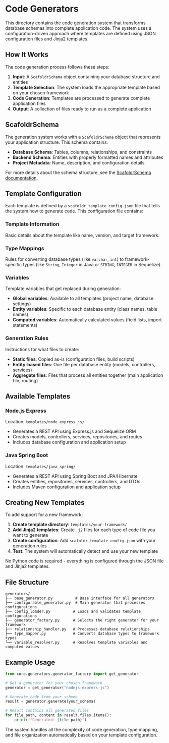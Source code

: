# Code Generators

This directory contains the code generation system that transforms database schemas into complete application code. The system uses a configuration-driven approach where templates are defined using JSON configuration files and Jinja2 templates.

## How It Works

The code generation process follows these steps:

1. **Input**: A `ScafoldrSchema` object containing your database structure and entities
2. **Template Selection**: The system loads the appropriate template based on your chosen framework
3. **Code Generation**: Templates are processed to generate complete application files
4. **Output**: A collection of files ready to run as a complete application

## ScafoldrSchema

The generation system works with a `ScafoldrSchema` object that represents your application structure. This schema contains:

- **Database Schema**: Tables, columns, relationships, and constraints
- **Backend Schema**: Entities with properly formatted names and attributes
- **Project Metadata**: Name, description, and configuration details

For more details about the schema structure, see the [ScafoldrSchema documentation](../scafoldr_schema/README.md).

## Template Configuration

Each template is defined by a `scafoldr_template_config.json` file that tells the system how to generate code. This configuration file contains:

### Template Information
Basic details about the template like name, version, and target framework.

### Type Mappings
Rules for converting database types (like `varchar`, `int`) to framework-specific types (like `String`, `Integer` in Java or `STRING`, `INTEGER` in Sequelize).

### Variables
Template variables that get replaced during generation:
- **Global variables**: Available to all templates (project name, database settings)
- **Entity variables**: Specific to each database entity (class names, table names)
- **Computed variables**: Automatically calculated values (field lists, import statements)

### Generation Rules
Instructions for what files to create:
- **Static files**: Copied as-is (configuration files, build scripts)
- **Entity-based files**: One file per database entity (models, controllers, services)
- **Aggregate files**: Files that process all entities together (main application file, routing)

## Available Templates

### Node.js Express
Location: `templates/node_express_js/`
- Generates a REST API using Express.js and Sequelize ORM
- Creates models, controllers, services, repositories, and routes
- Includes database configuration and application setup

### Java Spring Boot
Location: `templates/java_spring/`
- Generates a REST API using Spring Boot and JPA/Hibernate
- Creates entities, repositories, services, controllers, and DTOs
- Includes Maven configuration and application setup

## Creating New Templates

To add support for a new framework:

1. **Create template directory**: `templates/your-framework/`
2. **Add Jinja2 templates**: Create `.j2` files for each type of code file you want to generate
3. **Create configuration**: Add `scafoldr_template_config.json` with your generation rules
4. **Test**: The system will automatically detect and use your new template

No Python code is required - everything is configured through the JSON file and Jinja2 templates.

## File Structure

```
generators/
├── base_generator.py          # Base interface for all generators
├── configurable_generator.py  # Main generator that processes configurations
├── config_loader.py          # Loads and validates template configurations
├── generator_factory.py      # Selects the right generator for your framework
├── relationship_handler.py   # Processes database relationships
├── type_mapper.py            # Converts database types to framework types
└── variable_resolver.py      # Resolves template variables and computed values
```

## Example Usage

```python
from core.generators.generator_factory import get_generator

# Get a generator for your chosen framework
generator = get_generator("nodejs-express-js")

# Generate code from your schema
result = generator.generate(your_schema)

# Result contains all generated files
for file_path, content in result.files.items():
    print(f"Generated: {file_path}")
```

The system handles all the complexity of code generation, type mapping, and file organization automatically based on your template configuration.